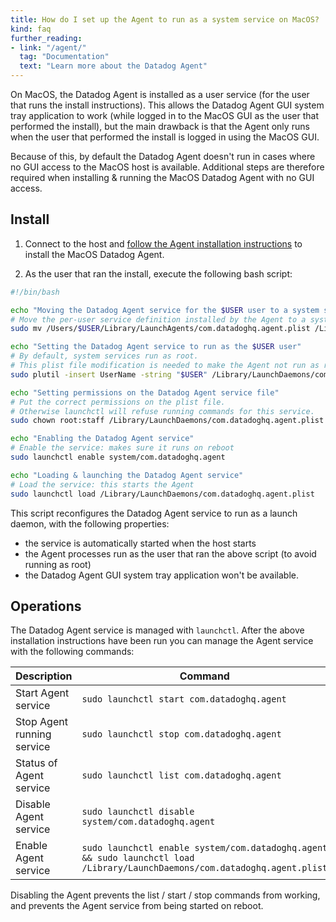 ```yaml
---
title: How do I set up the Agent to run as a system service on MacOS?
kind: faq
further_reading:
- link: "/agent/"
  tag: "Documentation"
  text: "Learn more about the Datadog Agent"
---
```


On MacOS, the Datadog Agent is installed as a user service (for the user that runs the install instructions). This allows the Datadog Agent GUI system tray application to work (while logged in to the MacOS GUI as the user that performed the install), but the main drawback is that the Agent only runs when the user that performed the install is logged in using the MacOS GUI.

Because of this, by default the Datadog Agent doesn't run in cases where no GUI access to the MacOS host is available. Additional steps are therefore required when installing & running the MacOS Datadog Agent with no GUI access.

## Install

1. Connect to the host and [follow the Agent installation instructions][1] to install the MacOS Datadog Agent.

2. As the user that ran the install, execute the following bash script:

```sh
#!/bin/bash

echo "Moving the Datadog Agent service for the $USER user to a system service"
# Move the per-user service definition installed by the Agent to a system service
sudo mv /Users/$USER/Library/LaunchAgents/com.datadoghq.agent.plist /Library/LaunchDaemons/com.datadoghq.agent.plist

echo "Setting the Datadog Agent service to run as the $USER user"
# By default, system services run as root.
# This plist file modification is needed to make the Agent not run as root, but as the current user.
sudo plutil -insert UserName -string "$USER" /Library/LaunchDaemons/com.datadoghq.agent.plist

echo "Setting permissions on the Datadog Agent service file"
# Put the correct permissions on the plist file.
# Otherwise launchctl will refuse running commands for this service.
sudo chown root:staff /Library/LaunchDaemons/com.datadoghq.agent.plist

echo "Enabling the Datadog Agent service"
# Enable the service: makes sure it runs on reboot
sudo launchctl enable system/com.datadoghq.agent

echo "Loading & launching the Datadog Agent service"
# Load the service: this starts the Agent
sudo launchctl load /Library/LaunchDaemons/com.datadoghq.agent.plist
```

This script reconfigures the Datadog Agent service to run as a launch daemon, with the following properties:
- the service is automatically started when the host starts
- the Agent processes run as the user that ran the above script (to avoid running as root)
- the Datadog Agent GUI system tray application won't be available.


## Operations

The Datadog Agent service is managed with `launchctl`. After the above installation instructions have been run you can manage the Agent service with the following commands:

| Description                   | Command                                                                                                                   |
|-------------------------------|---------------------------------------------------------------------------------------------------------------------------|
| Start Agent service           | `sudo launchctl start com.datadoghq.agent`                                                                                |
| Stop Agent running service    | `sudo launchctl stop com.datadoghq.agent`                                                                                 |
| Status of Agent service       | `sudo launchctl list com.datadoghq.agent`                                                                                 |
| Disable Agent service         | `sudo launchctl disable system/com.datadoghq.agent`                                                                       |
| Enable Agent service          | `sudo launchctl enable system/com.datadoghq.agent && sudo launchctl load /Library/LaunchDaemons/com.datadoghq.agent.plist`|


Disabling the Agent prevents the list / start / stop commands from working, and prevents the Agent service from being started on reboot. 

[1]: https://app.datadoghq.com/account/settings#agent/mac
